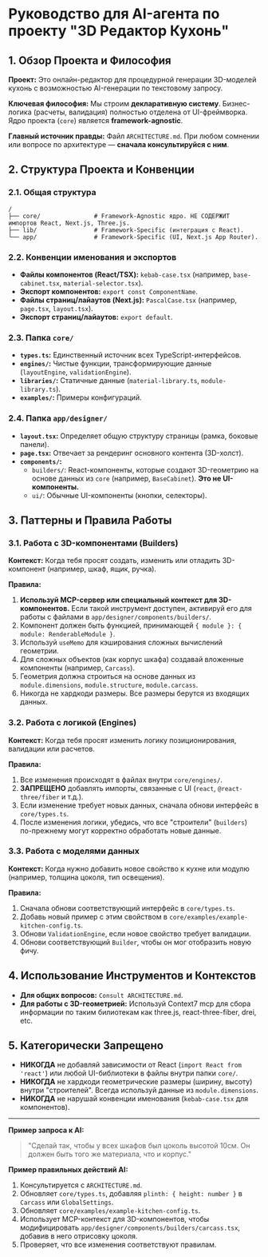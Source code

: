 


# Руководство для AI-агента по проекту "3D Редактор Кухонь"

## 1. Обзор Проекта и Философия

**Проект:** Это онлайн-редактор для процедурной генерации 3D-моделей кухонь с возможностью AI-генерации по текстовому запросу.

**Ключевая философия:** Мы строим **декларативную систему**. Бизнес-логика (расчеты, валидация) полностью отделена от UI-фреймворка. Ядро проекта (`core`) является **framework-agnostic**.

**Главный источник правды:** Файл `ARCHITECTURE.md`. При любом сомнении или вопросе по архитектуре — **сначала консультируйся с ним**.

## 2. Структура Проекта и Конвенции

### 2.1. Общая структура

```
/
├── core/               # Framework-Agnostic ядро. НЕ СОДЕРЖИТ импортов React, Next.js, Three.js.
├── lib/                # Framework-Specific (интеграция с React).
└── app/                # Framework-Specific (UI, Next.js App Router).
```

### 2.2. Конвенции именования и экспортов

*   **Файлы компонентов (React/TSX):** `kebab-case.tsx` (например, `base-cabinet.tsx`, `material-selector.tsx`).
*   **Экспорт компонентов:** `export const ComponentName`.
*   **Файлы страниц/лайаутов (Next.js):** `PascalCase.tsx` (например, `page.tsx`, `layout.tsx`).
*   **Экспорт страниц/лайаутов:** `export default`.

### 2.3. Папка `core/`

*   **`types.ts`:** Единственный источник всех TypeScript-интерфейсов.
*   **`engines/`:** Чистые функции, трансформирующие данные (`layoutEngine`, `validationEngine`).
*   **`libraries/`:** Статичные данные (`material-library.ts`, `module-library.ts`).
*   **`examples/`:** Примеры конфигураций.

### 2.4. Папка `app/designer/`

*   **`layout.tsx`:** Определяет общую структуру страницы (рамка, боковые панели).
*   **`page.tsx`:** Отвечает за рендеринг основного контента (3D-холст).
*   **`components/`:**
    *   `builders/`: React-компоненты, которые создают 3D-геометрию на основе данных из `core` (например, `BaseCabinet`). **Это не UI-компоненты.**
    *   `ui/`: Обычные UI-компоненты (кнопки, селекторы).

## 3. Паттерны и Правила Работы

### 3.1. Работа с 3D-компонентами (Builders)

**Контекст:** Когда тебя просят создать, изменить или отладить 3D-компонент (например, шкаф, ящик, ручка).

**Правила:**
1.  **Используй MCP-сервер или специальный контекст для 3D-компонентов.** Если такой инструмент доступен, активируй его для работы с файлами в `app/designer/components/builders/`.
2.  Компонент должен быть функцией, принимающей `{ module }: { module: RenderableModule }`.
3.  Используй `useMemo` для кэширования сложных вычислений геометрии.
4.  Для сложных объектов (как корпус шкафа) создавай вложенные компоненты (например, `Carcass`).
5.  Геометрия должна строиться на основе данных из `module.dimensions`, `module.structure`, `module.carcass`.
6.  Никогда не хардкоди размеры. Все размеры берутся из входящих данных.

### 3.2. Работа с логикой (Engines)

**Контекст:** Когда тебя просят изменить логику позиционирования, валидации или расчетов.

**Правила:**
1.  Все изменения происходят в файлах внутри `core/engines/`.
2.  **ЗАПРЕЩЕНО** добавлять импорты, связанные с UI (`react`, `@react-three/fiber` и т.д.).
3.  Если изменение требует новых данных, сначала обнови интерфейс в `core/types.ts`.
4.  После изменения логики, убедись, что все "строители" (`builders`) по-прежнему могут корректно обработать новые данные.

### 3.3. Работа с моделями данных

**Контекст:** Когда нужно добавить новое свойство к кухне или модулю (например, толщина цоколя, тип освещения).

**Правила:**
1.  Сначала обнови соответствующий интерфейс в `core/types.ts`.
2.  Добавь новый пример с этим свойством в `core/examples/example-kitchen-config.ts`.
3.  Обнови `ValidationEngine`, если новое свойство требует валидации.
4.  Обнови соответствующий `Builder`, чтобы он мог отобразить новую фичу.

## 4. Использование Инструментов и Контекстов

*   **Для общих вопросов:** `Consult ARCHITECTURE.md`.
*   **Для работы с 3D-геометрией:**  Используй Context7 mcp для сбора информации по таким билиотекам как three.js, react-three-fiber, drei, etc.


## 5. Категорически Запрещено

*   **НИКОГДА** не добавляй зависимости от React (`import React from 'react'`) или любой UI-библиотеки в файлы внутри папки `core/`.
*   **НИКОГДА** не хардкоди геометрические размеры (ширину, высоту) внутри "строителей". Всегда используй данные из `module.dimensions`.
*   **НИКОГДА** не нарушай конвенции именования (`kebab-case.tsx` для компонентов).

---

**Пример запроса к AI:**
> "Сделай так, чтобы у всех шкафов был цоколь высотой 10см. Он должен быть того же материала, что и корпус."

**Пример правильных действий AI:**
1.  Консультируется с `ARCHITECTURE.md`.
2.  Обновляет `core/types.ts`, добавляя `plinth: { height: number }` в `Carcass` или `GlobalSettings`.
3.  Обновляет `core/examples/example-kitchen-config.ts`.
4.  Использует MCP-контекст для 3D-компонентов, чтобы модифицировать `app/designer/components/builders/carcass.tsx`, добавив в него отрисовку цоколя.
5.  Проверяет, что все изменения соответствуют правилам.